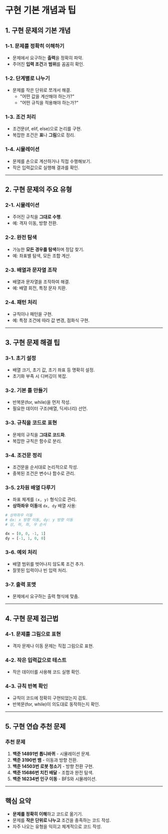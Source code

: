 # 구현 기본 개념과 팁

## 1. 구현 문제의 기본 개념

### 1-1. 문제를 정확히 이해하기
- 문제에서 요구하는 **출력**을 정확히 파악.
- 주어진 **입력 조건**과 **범위**를 꼼꼼히 확인.

### 1-2. 단계별로 나누기
- 문제를 작은 단위로 쪼개서 해결.
  - "어떤 값을 계산해야 하는가?"
  - "어떤 규칙을 적용해야 하는가?"

### 1-3. 조건 처리
- 조건문(if, elif, else)으로 논리를 구현.
- 복잡한 조건은 **표**나 **그림**으로 정리.

### 1-4. 시뮬레이션
- 문제를 손으로 계산하거나 직접 수행해보기.
- 작은 입력값으로 실행해 결과를 확인.

---

## 2. 구현 문제의 주요 유형

### 2-1. 시뮬레이션
- 주어진 규칙을 **그대로 수행**.
- 예: 격자 이동, 방향 전환.

### 2-2. 완전 탐색
- 가능한 **모든 경우를 탐색**하며 정답 찾기.
- 예: 좌표별 탐색, 모든 조합 계산.

### 2-3. 배열과 문자열 조작
- 배열과 문자열을 조작하여 해결.
- 예: 배열 회전, 특정 문자 치환.

### 2-4. 패턴 처리
- 규칙이나 패턴을 구현.
- 예: 특정 조건에 따라 값 변경, 점화식 구현.

---

## 3. 구현 문제 해결 팁

### 3-1. 초기 설정
- 배열 크기, 초기 값, 초기 좌표 등 명확히 설정.
- 초기화 부족 시 디버깅이 복잡.

### 3-2. 기본 틀 만들기
- 반복문(for, while)을 먼저 작성.
- 필요한 데이터 구조(배열, 딕셔너리) 선언.

### 3-3. 규칙을 코드로 표현
- 문제의 규칙을 **그대로 코드화**.
- 복잡한 규칙은 함수로 분리.

### 3-4. 조건문 정리
- 조건문을 순서대로 논리적으로 작성.
- 중복된 조건은 변수나 함수로 관리.

### 3-5. 2차원 배열 다루기
- 좌표 체계를 `(x, y)` 형식으로 관리.
- **상하좌우 이동**에 `dx, dy` 배열 사용:

```python
# 상하좌우 이동
# dx: x 방향 이동, dy: y 방향 이동
# 상, 하, 좌, 우 순서

dx = [0, 0, -1, 1]
dy = [-1, 1, 0, 0]
```

### 3-6. 예외 처리
- 배열 범위를 벗어나지 않도록 조건 추가.
- 잘못된 입력이나 빈 입력 처리.

### 3-7. 출력 포맷
- 문제에서 요구하는 출력 형식에 맞춤.

---

## 4. 구현 문제 접근법

### 4-1. 문제를 그림으로 표현
- 격자 문제나 이동 문제는 직접 그림으로 표현.

### 4-2. 작은 입력값으로 테스트
- 작은 데이터를 사용해 코드 실행 확인.

### 4-3. 규칙 반복 확인
- 규칙이 코드에 정확히 구현되었는지 검토.
- 반복문(for, while)이 의도대로 동작하는지 확인.

---

## 5. 구현 연습 추천 문제

### 추천 문제
1. **백준 14891번 톱니바퀴** - 시뮬레이션 문제.
2. **백준 3190번 뱀** - 이동과 방향 전환.
3. **백준 14503번 로봇 청소기** - 방향 전환 구현.
4. **백준 15686번 치킨 배달** - 조합과 완전 탐색.
5. **백준 16234번 인구 이동** - BFS와 시뮬레이션.

---

## 핵심 요약
- **문제를 정확히 이해**하고 코드로 옮기기.
- 문제를 **작은 단위로 나누고** 조건을 충족하는 코드 작성.
- 자주 나오는 유형을 익히고 체계적으로 코드 작성.
